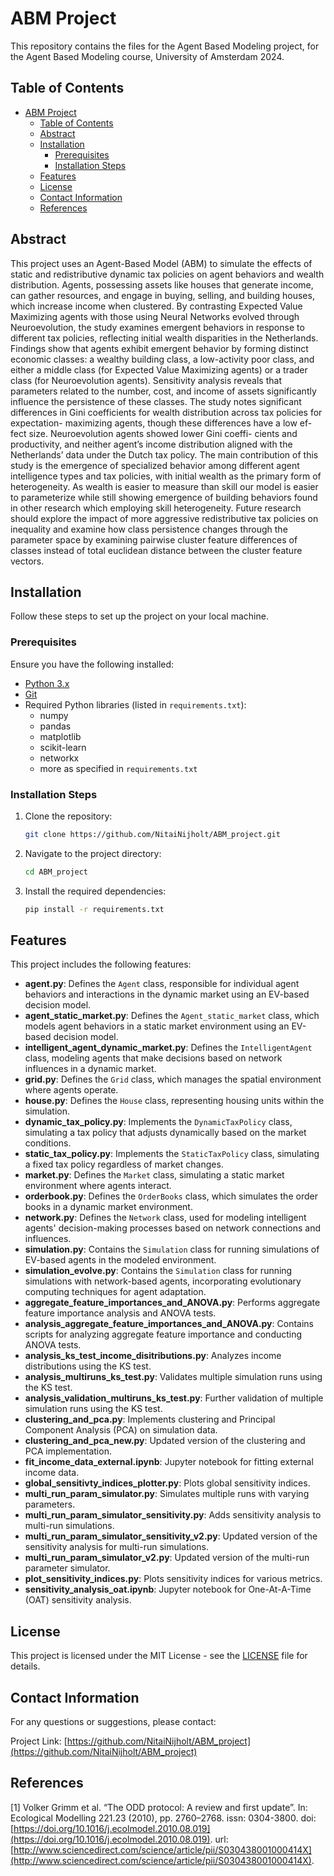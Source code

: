 # ABM Project

This repository contains the files for the Agent Based Modeling project, for the Agent Based Modeling course, University of Amsterdam 2024.
## Table of Contents

- [ABM Project](#abm-project)
  - [Table of Contents](#table-of-contents)
  - [Abstract](#abstract)
  - [Installation](#installation)
    - [Prerequisites](#prerequisites)
    - [Installation Steps](#installation-steps)
  - [Features](#features)
  - [License](#license)
  - [Contact Information](#contact-information)
  - [References](#references)
 

## Abstract

This project uses an Agent-Based Model (ABM) to simulate
the effects of static and redistributive dynamic tax policies on
agent behaviors and wealth distribution. Agents, possessing
assets like houses that generate income, can gather resources,
and engage in buying, selling, and building houses, which
increase income when clustered. By contrasting Expected
Value Maximizing agents with those using Neural Networks
evolved through Neuroevolution, the study examines emergent
behaviors in response to different tax policies, reflecting initial
wealth disparities in the Netherlands.
Findings show that agents exhibit emergent behavior by
forming distinct economic classes: a wealthy building class, a
low-activity poor class, and either a middle class (for Expected
Value Maximizing agents) or a trader class (for Neuroevolution
agents). Sensitivity analysis reveals that parameters related to
the number, cost, and income of assets significantly influence
the persistence of these classes.
The study notes significant differences in Gini coefficients
for wealth distribution across tax policies for expectation-
maximizing agents, though these differences have a low ef-
fect size. Neuroevolution agents showed lower Gini coeffi-
cients and productivity, and neither agent’s income distribution
aligned with the Netherlands’ data under the Dutch tax policy.
The main contribution of this study is the emergence of
specialized behavior among different agent intelligence types
and tax policies, with initial wealth as the primary form of
heterogeneity. As wealth is easier to measure than skill our
model is easier to parameterize while still showing emergence
of building behaviors found in other research which employing
skill heterogeneity. Future research should explore the impact
of more aggressive redistributive tax policies on inequality and
examine how class persistence changes through the parameter
space by examining pairwise cluster feature differences of
classes instead of total euclidean distance between the cluster
feature vectors.



## Installation

Follow these steps to set up the project on your local machine.

### Prerequisites

Ensure you have the following installed:

- [Python 3.x](https://www.python.org/downloads/)
- [Git](https://git-scm.com/)
- Required Python libraries (listed in `requirements.txt`):
  - numpy
  - pandas
  - matplotlib
  - scikit-learn
  - networkx
  - more as specified in `requirements.txt`

### Installation Steps

1. Clone the repository:

   ```bash
   git clone https://github.com/NitaiNijholt/ABM_project.git
   ```

2. Navigate to the project directory:

   ```bash
   cd ABM_project
   ```

3. Install the required dependencies:

   ```bash
   pip install -r requirements.txt
   ```

## Features

This project includes the following features:

- **agent.py**: Defines the `Agent` class, responsible for individual agent behaviors and interactions in the dynamic market using an EV-based decision model.
- **agent_static_market.py**: Defines the `Agent_static_market` class, which models agent behaviors in a static market environment using an EV-based decision model.
- **intelligent_agent_dynamic_market.py**: Defines the `IntelligentAgent` class, modeling agents that make decisions based on network influences in a dynamic market.
- **grid.py**: Defines the `Grid` class, which manages the spatial environment where agents operate.
- **house.py**: Defines the `House` class, representing housing units within the simulation.
- **dynamic_tax_policy.py**: Implements the `DynamicTaxPolicy` class, simulating a tax policy that adjusts dynamically based on the market conditions.
- **static_tax_policy.py**: Implements the `StaticTaxPolicy` class, simulating a fixed tax policy regardless of market changes.
- **market.py**: Defines the `Market` class, simulating a static market environment where agents interact.
- **orderbook.py**: Defines the `OrderBooks` class, which simulates the order books in a dynamic market environment.
- **network.py**: Defines the `Network` class, used for modeling intelligent agents' decision-making processes based on network connections and influences.
- **simulation.py**: Contains the `Simulation` class for running simulations of EV-based agents in the modeled environment.
- **simulation_evolve.py**: Contains the `Simulation` class for running simulations with network-based agents, incorporating evolutionary computing techniques for agent adaptation.
- **aggregate_feature_importances_and_ANOVA.py**: Performs aggregate feature importance analysis and ANOVA tests.
- **analysis_aggregate_feature_importances_and_ANOVA.py**: Contains scripts for analyzing aggregate feature importance and conducting ANOVA tests.
- **analysis_ks_test_income_disitributions.py**: Analyzes income distributions using the KS test.
- **analysis_multiruns_ks_test.py**: Validates multiple simulation runs using the KS test.
- **analysis_validation_multiruns_ks_test.py**: Further validation of multiple simulation runs using the KS test.
- **clustering_and_pca.py**: Implements clustering and Principal Component Analysis (PCA) on simulation data.
- **clustering_and_pca_new.py**: Updated version of the clustering and PCA implementation.
- **fit_income_data_external.ipynb**: Jupyter notebook for fitting external income data.
- **global_sensitivty_indices_plotter.py**: Plots global sensitivity indices.
- **multi_run_param_simulator.py**: Simulates multiple runs with varying parameters.
- **multi_run_param_simulator_sensitivity.py**: Adds sensitivity analysis to multi-run simulations.
- **multi_run_param_simulator_sensitivity_v2.py**: Updated version of the sensitivity analysis for multi-run simulations.
- **multi_run_param_simulator_v2.py**: Updated version of the multi-run parameter simulator.
- **plot_sensitivity_indices.py**: Plots sensitivity indices for various metrics.
- **sensitivity_analysis_oat.ipynb**: Jupyter notebook for One-At-A-Time (OAT) sensitivity analysis.

## License

This project is licensed under the MIT License - see the [LICENSE](LICENSE) file for details.

## Contact Information

For any questions or suggestions, please contact:

Project Link: [https://github.com/NitaiNijholt/ABM_project](https://github.com/NitaiNijholt/ABM_project)

## References

[1] Volker Grimm et al. “The ODD protocol: A review and first update”. In: Ecological Modelling 221.23 (2010), pp. 2760–2768. issn: 0304-3800. doi: [https://doi.org/10.1016/j.ecolmodel.2010.08.019](https://doi.org/10.1016/j.ecolmodel.2010.08.019). url: [http://www.sciencedirect.com/science/article/pii/S030438001000414X](http://www.sciencedirect.com/science/article/pii/S030438001000414X).
